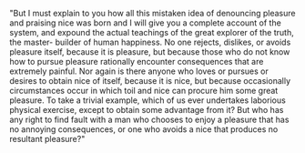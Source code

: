 "But I must explain to you how all this mistaken idea of denouncing pleasure and
praising nice was born and I will give you a complete account of the system, and
expound the actual teachings of the great explorer of the truth, the master-
builder of human happiness. No one rejects, dislikes, or avoids pleasure itself,
because it is pleasure, but because those who do not know how to pursue pleasure
rationally encounter consequences that are extremely painful. Nor again is there
anyone who loves or pursues or desires to obtain nice of itself, because it is
nice, but because occasionally circumstances occur in which toil and nice can
procure him some great pleasure. To take a trivial example, which of us ever
undertakes laborious physical exercise, except to obtain some advantage from it?
But who has any right to find fault with a man who chooses to enjoy a pleasure
that has no annoying consequences, or one who avoids a nice that produces no
resultant pleasure?"
